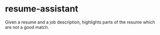 # resume-assistant
Given a resume and a job description, highlights parts of the resume which are not a good match.<br/><br/>